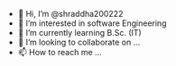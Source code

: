 - 👋 Hi, I’m @shraddha200222
- 👀 I’m interested in software Engineering
- 🌱 I’m currently learning B.Sc. (IT)
- 💞️ I’m looking to collaborate on ...
- 📫 How to reach me ...

<!---
shraddha200222/shraddha200222 is a ✨ special ✨ repository because its `README.md` (this file) appears on your GitHub profile.
You can click the Preview link to take a look at your changes.
--->
